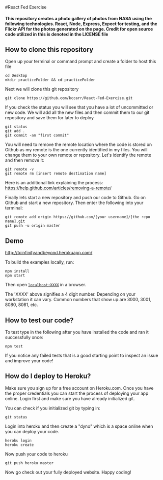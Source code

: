 #React Fed Exercise

#### This repository creates a photo gallery of photos from NASA using the following technologies. React, Node, Express, Expect for testing, and the Flickr API for the photos generated on the page. Credit for open source code utilized in this is denoted in the LICENSE file

## How to clone this repository

Open up your terminal or command prompt and create a folder to host this file

```
cd Desktop
mkdir practiceFolder && cd practiceFolder
```

Next we will clone this git repository

```
git clone https://github.com/kccarr/React-Fed-Exercise.git
```

If you check the status you will see that you have a lot of uncommitted or new code. We will add all the new files and then commit them to our git repository and save them for later to deploy
```
git status
git add .
git commit -am "first commit"
```

You will need to remove the remote location where the code is stored on Github as my remote is the one currently identified in my files. You will change them to your own remote or repository. Let's identify the remote and then remove it:

```
git remote -v
git remote rm [insert remote destination name]
```
Here is an additional link explaining the process: https://help.github.com/articles/removing-a-remote/

Finally lets start a new repository and push our code to Github. Go on Github and start a new repository. Then enter the following into your terminal:

```
git remote add origin https://github.com/[your username]/[the repo name].git
git push -u origin master
```



## Demo

http://toinfinityandbeyond.herokuapp.com/

To build the examples locally, run:

```
npm install
npm start
```

Then open [`localhost:XXXX`](http://localhost:XXXX) in a browser.

The 'XXXX' above signifies a 4 digit number. Depending on your workstation it can vary. Common numbers that show up are 3000, 3001, 8080, 8081, etc.


## How to test our code?

To test type in the following after you have installed the code and ran it successfully once:

```
npm test
```

If you notice any failed tests that is a good starting point to inspect an issue and improve your code!

## How do I deploy to Heroku?

Make sure you sign up for a free account on Heroku.com. Once you have the proper credentials you can start the process of deploying your app online. Login first and make sure you have already initialized git.

You can check if you initialized git by typing in:
```
git status
```

Login into heroku and then create a "dyno" which is a space online when you can deploy your code.
```
heroku login
heroku create
```
Now push your code to heroku

```
git push heroku master
```

Now go check out your fully deployed website. Happy coding!


